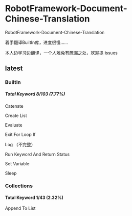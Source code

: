 # RobotFramework-Document-Chinese-Translation

RobotFramework-Document-Chinese-Translation

着手翻译BuiltIn库，进度很慢......

本人边学习边翻译，一个人难免有疏漏之处，欢迎提 issues

## latest

### BuiltIn

##### Total Keyword  8/103  (7.77%)

Catenate

Create List

Evaluate

Exit For Loop If

Log （不完整）

Run Keyword And Return Status

Set Variable

Sleep



### Collections

#### Total Keyword  1/43  (2.32%)

Append To List





